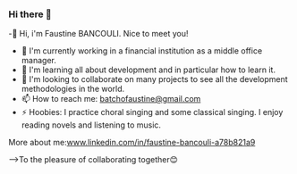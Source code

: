 ### Hi there 👋

-👋 Hi, i'm Faustine BANCOULI. Nice to meet you!
- 🔭 I'm currently working in a financial institution as a middle office manager.
- 🌱 I'm learning all about development and in particular how to learn it.
- 👯 I'm looking to collaborate on many projects to see all the development methodologies in the world.
- 📫 How to reach me: batchofaustine@gmail.com
- ⚡ Hoobies: I practice choral singing and some classical singing. I enjoy reading novels and listening to music.

More about me:www.linkedin.com/in/faustine-bancouli-a78b821a9

-->To the pleasure of collaborating together😊
